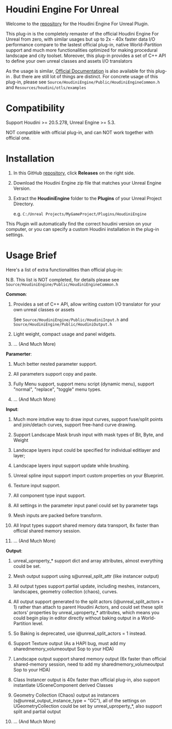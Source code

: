 # Houdini Engine For Unreal

Welcome to the [repository](https://github.com/AdrianPanGithub/HoudiniEngineForUnreal) for the Houdini Engine For Unreal Plugin. 

This plug-in is the completely remaster of the official Houdini Engine For Unreal from zero, with similar usages but up to 2x - 40x faster data I/O performance compare to the lastest official plug-in, native World-Partition support and much more functionalities optimized for making procedural landscape and city toolset. Moreover, this plug-in provides a set of C++ API to define your own unreal classes and assets I/O translators

As the usage is similar, [Official Documentation](https://www.sidefx.com/docs/houdini/unreal/) is also available for this plug-in . But there are still lot of things are distinct. For concrete usage of this plug-in, please see `Source/HoudiniEngine/Public/HoudiniEngineCommon.h` and `Resources/houdini/otls/examples`


# Compatibility

Support Houdini >= 20.5.278, Unreal Engine >= 5.3.

NOT compatible with official plug-in, and can NOT work together with official one.

# Installation
01. In this GitHub [repository](https://github.com/AdrianPanGithub/HoudiniEngineForUnreal), click **Releases** on the right side. 
02. Download the Houdini Engine zip file that matches your Unreal Engine Version.  
03. Extract the **HoudiniEngine** folder to the **Plugins** of your Unreal Project Directory.

    e.g. `C:/Unreal Projects/MyGameProject/Plugins/HoudiniEngine`

This Plugin will automatically find the correct houdini version on your computer, or you can specify a custom Houdini installation in the plug-in settings.

# Usage Brief

Here's a list of extra functionalities than official plug-in:

N.B. This list is NOT completed, for details please see `Source/HoudiniEngine/Public/HoudiniEngineCommon.h`

**Common**:
01. Provides a set of C++ API, allow writing custom I/O translator for your own unreal classes or assets

    See `Source/HoudiniEngine/Public/HoudiniInput.h` and `Source/HoudiniEngine/Public/HoudiniOutput.h`
02. Light weight, compact usage and panel widgets.
03. ... (And Much More)

**Paramerter**:
01. Much better nested parameter support.
02. All parameters support copy and paste.
03. Fully Menu support, support menu script (dynamic menu), support "normal", "replace", "toggle" menu types.

04. ... (And Much More)

**Input**:
01. Much more intutive way to draw input curves, support fuse/split points and join/detach curves, support free-hand curve drawing.
02. Support Landscape Mask brush input with mask types of Bit, Byte, and Weight
03. Landscape layers input could be specified for individual editlayer and layer;
04. Landscape layers input support update while brushing.
05. Unreal spline input support import custom properties on your Blueprint.
06. Texture input support.
07. All component type input support.
08. All settings in the parameter input panel could set by parameter tags
09. Mesh inputs are packed before transform.
10. All Input types support shared memory data transport, 8x faster than official shared memory session.

11. ... (And Much More)

**Output**:
01. unreal_uproperty_* support dict and array attributes, almost everything could be set.
02. Mesh output support using s@unreal_split_attr (like instancer output)
02. All output types support partial update, including meshes, instancers, landscapes, geometry collection (chaos), curves.
03. All output support generated to the split actors (i@unreal_split_actors = 1) rather than attach to parent Houdini Actors, and could set these split actors' properties by unreal_uproperty_* attributes, which means you could begin play in editor directly without baking output in a World-Partition level.
04. So Baking is deprecated, use i@unreal_split_actors = 1 instead.
06. Support Texture output (As a HAPI bug, must add my sharedmemory_volumeoutput Sop to your HDA)
07. Landscape output support shared memory output (6x faster than official shared-memory session, need to add my sharedmemory_volumeoutput Sop to your HDA)
08. Class Instancer output is 40x faster than official plug-in, also support instantiate USceneComponent derived Classes
09. Geometry Collection (Chaos) output as instancers (s@unreal_output_instance_type = "GC"), all of the settings on UGeometryCollection could be set by unreal_uproperty_*, also support split and partial output

09. ... (And Much More)